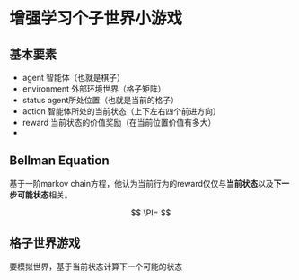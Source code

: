# 增强学习个子世界小游戏
## 基本要素
- agent  智能体（也就是棋子）
- environment  外部环境世界（格子矩阵）
- status  agent所处位置（也就是当前的格子）
- action  智能体所处的当前状态（上下左右四个前进方向）
- reward  当前状态的价值奖励（在当前位置价值有多大）
- 

## Bellman Equation
基于一阶markov chain方程，他认为当前行为的reward仅仅与**当前状态**以及**下一步可能状态**相关。

$$ \PI= $$

## 格子世界游戏
要模拟世界，基于当前状态计算下一个可能的状态

